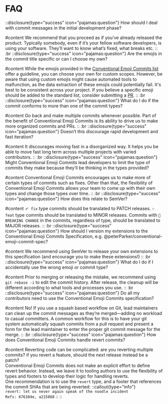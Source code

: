 # FAQ


::disclosure{type="success" icon="pajamas:question"}
How should I deal with commit messages in the initial development phase?

#content
We recommend that you proceed as if you’ve already released the product. Typically somebody, even if it’s your fellow software developers, is using your software. They’ll want to know what’s fixed, what breaks etc.
::
:br
::disclosure{type="success" icon="pajamas:question"}
Are the emojis in the commit title specific or can I choose my own?

#content
While the emojis provided in the [Conventional Emoji Commits list](/list/list) offer a guideline, you can choose your own for custom scopes. However, be aware that using custom emojis might cause automated tools to malfunction, as the data extraction of these emojis could potentially fail. It's best to be consistent across your project. If you believe a specific emoji should be added to the standard list, consider submitting a [PR](https://github.com/conventional-emoji-commits/conventional-emoji-commits.site/pulls).
::
:br
::disclosure{type="success" icon="pajamas:question"}
What do I do if the commit conforms to more than one of the commit types? 

#content
Go back and make multiple commits whenever possible. Part of the benefit of Conventional Emoji Commits is its ability to drive us to make more organized commits and PRs.
::
:br
::disclosure{type="success" icon="pajamas:question"}
Doesn’t this discourage rapid development and fast iteration?  

#content
It discourages moving fast in a disorganized way. It helps you be able to move fast long term across multiple projects with varied contributors.
::
:br
::disclosure{type="success" icon="pajamas:question"}
Might Conventional Emoji Commits lead developers to limit the type of commits they make because they’ll be thinking in the types provided?  

#content
Conventional Emoji Commits encourages us to make more of certain types of commits such as fixes. Other than that, the flexibility of Conventional Emoji Commits allows your team to come up with their own types and change those types over time.
::
:br
::disclosure{type="success" icon="pajamas:question"}
How does this relate to SemVer?  

#content
`🩹 fix` type commits should be translated to PATCH releases. `✨ feat` type commits should be translated to MINOR releases. Commits with `🚨 BREAKING CHANGE` in the commits, regardless of type, should be translated to MAJOR releases.
::
:br
::disclosure{type="success" icon="pajamas:question"}
How should I version my extensions to the Conventional Emoji Commits Specification, e.g. @peterParker/conventional-emoji-commit-spec?  

#content
We recommend using SemVer to release your own extensions to this specification (and encourage you to make these extensions!)
::
:br
::disclosure{type="success" icon="pajamas:question"}
What do I do if I accidentally use the wrong emoji or commit type? 

#content
Prior to merging or releasing the mistake, we recommend using `git rebase -i` to edit the commit history. After release, the cleanup will be different according to what tools and processes you use.
::
:br
::disclosure{type="success" icon="pajamas:question"}
Do all my contributors need to use the Conventional Emoji Commits specification? 

#content
No! If you use a squash based workflow on Git, lead maintainers can clean up the commit messages as they’re merged—adding no workload to casual committers. A common workflow for this is to have your git system automatically squash commits from a pull request and present a form for the lead maintainer to enter the proper git commit message for the merge.
::
:br
::disclosure{type="success" icon="pajamas:question"}
How does Conventional Emoji Commits handle revert commits? 

#content
Reverting code can be complicated: are you reverting multiple commits? if you revert a feature, should the next release instead be a patch?  
Conventional Emoji Commits does not make an explicit effort to define revert behavior. Instead, we leave it to tooling authors to use the flexibility of types and footers to develop their logic for handling reverts.  
One recommendation is to use the `revert` type, and a footer that references the commit SHAs that are being reverted:
::callout{type="info"}  
`revert: let us never again speak of the noodle incident`  
`Refs: 676104e, a215868`
::
::

